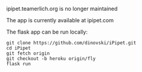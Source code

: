 ipipet.teamerlich.org is no longer maintained

The app is currently available at ipipet.com

The flask app can be run locally:
```
git clone https://github.com/dinovski/iPipet.git
cd iPipet
git fetch origin
git checkout -b heroku origin/fly
flask run
```
